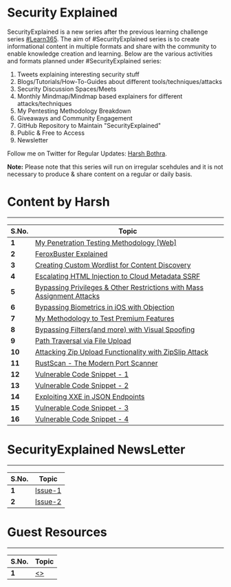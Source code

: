 # Security Explained

SecurityExplained is a new series after the previous learning challenge series [#Learn365](https://www.github.com/harsh-bothra/learn365). The aim of #SecurityExplained series is to create informational content in multiple formats and share with the community to enable knowledge creation and learning. Below are the various activities and formats planned under #SecurityExplained series: 
1. Tweets explaining interesting security stuff
2. Blogs/Tutorials/How-To-Guides about different tools/techniques/attacks
3. Security Discussion Spaces/Meets
4. Monthly Mindmap/Mindmap based explainers for different attacks/techniques
5. My Pentesting Methodology Breakdown
6. Giveaways and Community Engagement 
7. GitHub Repository to Maintain "SecurityExplained"
8. Public & Free to Access
9. Newsletter

Follow me on Twitter for Regular Updates: [Harsh Bothra](https://twitter.com/harshbothra_).

**Note:** Please note that this series will run on irregular scehdules and it is not necessary to produce & share content on a regular or daily basis. 

# Content by Harsh
___
S.No. | Topic
--- | ---
**1** | [My Penetration Testing Methodology [Web]](/resources/web-pentesting-methodology.md)
**2** | [FeroxBuster Explained](/resources/feroxbuster-explained.md)
**3** | [Creating Custom Wordlist for Content Discovery](/resources/custom-wordlist-for-contentdiscovery.md)
**4** | [Escalating HTML Injection to Cloud Metadata SSRF](/resources/htmli-to-cloud-ssrf.md)
**5** | [Bypassing Privileges & Other Restrictions with Mass Assignment Attacks](/resources/attacks-with-mass-assign.md)
**6** | [Bypassing Biometrics in iOS with Objection](/resources/bypassing-ios-biometrics.md)
**7** | [My Methodology to Test Premium Features](/resources/premium-feature-testing-methodology.md)
**8** | [Bypassing Filters(and more) with Visual Spoofing](/resources/bypassing-filters-visual-spoofing.md)
**9** | [Path Traversal via File Upload](/resources/path-traversal-file-upload.md)
**10** | [Attacking Zip Upload Functionality with ZipSlip Attack](/resources/zip-slip-file-upload.md)
**11** | [RustScan - The Modern Port Scanner](/resources/rustscan-portscanner.md)
**12** | [Vulnerable Code Snippet - 1](/resources/vulnerable-code-1.md)
**13** | [Vulnerable Code Snippet - 2](/resources/vulnerable-code-2.md)
**14** | [Exploiting XXE in JSON Endpoints](/resources/xxe-in-json.md)
**15** | [Vulnerable Code Snippet - 3](/resources/vulnerable-code-3.md)
**16** | [Vulnerable Code Snippet - 4](/resources/vulnerable-code-4.md)


# SecurityExplained NewsLetter

___
S.No. | Topic
--- | ---
**1** | [Issue-1](https://www.getrevue.co/profile/harshbothra_/issues/securityexplained-newsletter-315740)
**2** | [Issue-2](https://www.getrevue.co/profile/harshbothra_/issues/securityexplained-issue-2-969744)

# Guest Resources

___
S.No. | Topic
--- | ---
**1** | [<>](/guest-resources/<>.md)
